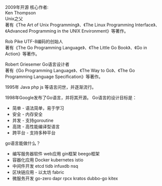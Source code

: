 
2009年开源
核心作者:  
Ken Thompson  
Unix之父  
著有《The Art of Unix Programming》、《The Linux Programming Interface》、《Advanced Programming in the UNIX Environment》等著作。

Rob Pike
UTF-8编码的创始人  
著有《The Go Programming Language》、《The Little Go Book》、《Go in Action》等著作。

Robert Griesemer
Go语言设计者  
著有《Go Programming Language》、《The Way to Go》、《The Go Programming Language Specification》等著作。 

1995年
Java php js 等语言问世，并逐渐流行。

1998年Google发布了Go语言，并将其开源。
Go语言的设计目标是：
- 简单 - 语法简单，易于学习
- 安全 - 内存安全
- 并发 - 支持goroutine
- 高效 - 高性能编译型语言 
- 跨平台 - 支持多种平台

go语言能做什么？
- 编写服务器软件 web应用 gin框架 beego框架
- 容器化应用 Docker kubernetes istio
- 中间件开发 etcd tidb infuxdb nsq
- 区块链应用 - 以太坊 fabric
- 微服务开发 go-zero dapr rpcx kratos dubbo-go kitex
 